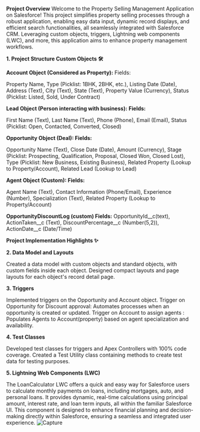 **Project Overview**
Welcome to the Property Selling Management Application on Salesforce! This project simplifies property selling processes through a robust application, enabling easy data input, dynamic record displays, and efficient search functionalities, all seamlessly integrated with Salesforce CRM. Leveraging custom objects, triggers, Lightning web components (LWC), and more, this application aims to enhance property management workflows.

**1. **Project Structure
Custom Objects 🛠️****

**Account Object (Considered as Property):**
Fields:

Property Name, Type (Picklist: 1BHK, 2BHK, etc.), Listing Date (Date), Address (Text), City (Text), State (Text), Property Value (Currency), Status (Picklist: Listed, Sold, Under Contract)

**Lead Object (Person interacting with business):**
**Fields:**

First Name (Text), Last Name (Text), Phone (Phone), Email (Email), Status (Picklist: Open, Contacted, Converted, Closed)

**Opportunity Object (Deal):
Fields:**

Opportunity Name (Text), Close Date (Date), Amount (Currency), Stage (Picklist: Prospecting, Qualification, Proposal, Closed Won, Closed Lost), Type (Picklist: New Business, Existing Business), Related Property (Lookup to Property/Account), Related Lead (Lookup to Lead)

**Agent Object (Custom):
Fields:**

Agent Name (Text), Contact Information (Phone/Email), Experience (Number), Specialization (Text), Related Property (Lookup to Property/Account)

**OpportunityDiscountLog (custom)
Fields:**
OpportunityId__c(text), ActionTaken__c (Text), DiscountPercentage__c (Number(5,2)), ActionDate__c (Date/Time)

**Project Implementation Highlights ✨**

**2. **Data** Model and Layouts**

Created a data model with custom objects and standard objects, with custom fields inside each object.
Designed compact layouts and page layouts for each object's record detail page.

**3. Triggers**

Implemented triggers on the Opportunity and Account object.
Trigger on Opportunity for Discount approval: Automates processes when an opportunity is created or updated.
Trigger on Account to assign agents : Populates Agents to Account(property) based on agent specialization and availability.

**4. Test Classes**

Developed test classes for triggers and Apex Controllers with 100% code coverage.
Created a Test Utility class containing methods to create test data for testing purposes.

**5. Lightning Web Components (LWC)**

The LoanCalculator LWC offers a quick and easy way for Salesforce users to calculate monthly payments on loans, including mortgages, auto, and personal loans. It provides dynamic, real-time calculations using principal amount, interest rate, and loan term inputs, all within the familiar Salesforce UI. This component is designed to enhance financial planning and decision-making directly within Salesforce, ensuring a seamless and integrated user experience.
![Capture](https://github.com/divya609/selfproject/assets/159016990/d8381dba-c943-4e5d-9f1d-d8a264d95c16)

